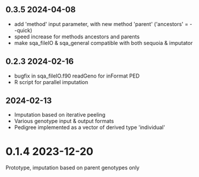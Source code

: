 ## 0.3.5  2024-04-08
- add 'method' input parameter, with new method 'parent' ('ancestors' = --quick)
- speed increase for methods ancestors and parents
- make sqa_fileIO & sqa_general compatible with both sequoia & imputator


## 0.2.3  2024-02-16
- bugfix in sqa_fileIO.f90 readGeno for inFormat PED
- R script for parallel imputation

## 2024-02-13
- Imputation based on iterative peeling
- Various genotype input & output formats
- Pedigree implemented as a vector of derived type 'individual'


# 0.1.4  2023-12-20
Prototype, imputation based on parent genotypes only